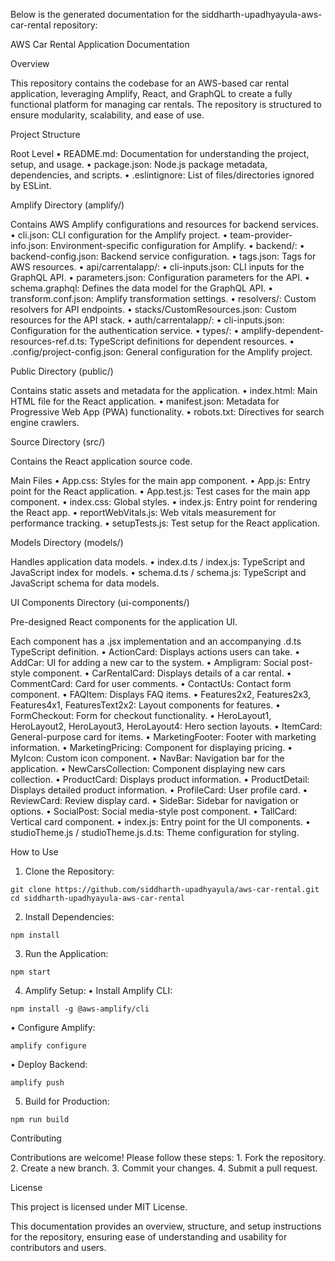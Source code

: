 Below is the generated documentation for the siddharth-upadhyayula-aws-car-rental repository:

AWS Car Rental Application Documentation

Overview

This repository contains the codebase for an AWS-based car rental application, leveraging Amplify, React, and GraphQL to create a fully functional platform for managing car rentals. The repository is structured to ensure modularity, scalability, and ease of use.

Project Structure

Root Level
	•	README.md: Documentation for understanding the project, setup, and usage.
	•	package.json: Node.js package metadata, dependencies, and scripts.
	•	.eslintignore: List of files/directories ignored by ESLint.

Amplify Directory (amplify/)

Contains AWS Amplify configurations and resources for backend services.
	•	cli.json: CLI configuration for the Amplify project.
	•	team-provider-info.json: Environment-specific configuration for Amplify.
	•	backend/:
	•	backend-config.json: Backend service configuration.
	•	tags.json: Tags for AWS resources.
	•	api/carrentalapp/:
	•	cli-inputs.json: CLI inputs for the GraphQL API.
	•	parameters.json: Configuration parameters for the API.
	•	schema.graphql: Defines the data model for the GraphQL API.
	•	transform.conf.json: Amplify transformation settings.
	•	resolvers/: Custom resolvers for API endpoints.
	•	stacks/CustomResources.json: Custom resources for the API stack.
	•	auth/carrentalapp/:
	•	cli-inputs.json: Configuration for the authentication service.
	•	types/:
	•	amplify-dependent-resources-ref.d.ts: TypeScript definitions for dependent resources.
	•	.config/project-config.json: General configuration for the Amplify project.

Public Directory (public/)

Contains static assets and metadata for the application.
	•	index.html: Main HTML file for the React application.
	•	manifest.json: Metadata for Progressive Web App (PWA) functionality.
	•	robots.txt: Directives for search engine crawlers.

Source Directory (src/)

Contains the React application source code.

Main Files
	•	App.css: Styles for the main app component.
	•	App.js: Entry point for the React application.
	•	App.test.js: Test cases for the main app component.
	•	index.css: Global styles.
	•	index.js: Entry point for rendering the React app.
	•	reportWebVitals.js: Web vitals measurement for performance tracking.
	•	setupTests.js: Test setup for the React application.

Models Directory (models/)

Handles application data models.
	•	index.d.ts / index.js: TypeScript and JavaScript index for models.
	•	schema.d.ts / schema.js: TypeScript and JavaScript schema for data models.

UI Components Directory (ui-components/)

Pre-designed React components for the application UI.

Each component has a .jsx implementation and an accompanying .d.ts TypeScript definition.
	•	ActionCard: Displays actions users can take.
	•	AddCar: UI for adding a new car to the system.
	•	Ampligram: Social post-style component.
	•	CarRentalCard: Displays details of a car rental.
	•	CommentCard: Card for user comments.
	•	ContactUs: Contact form component.
	•	FAQItem: Displays FAQ items.
	•	Features2x2, Features2x3, Features4x1, FeaturesText2x2: Layout components for features.
	•	FormCheckout: Form for checkout functionality.
	•	HeroLayout1, HeroLayout2, HeroLayout3, HeroLayout4: Hero section layouts.
	•	ItemCard: General-purpose card for items.
	•	MarketingFooter: Footer with marketing information.
	•	MarketingPricing: Component for displaying pricing.
	•	MyIcon: Custom icon component.
	•	NavBar: Navigation bar for the application.
	•	NewCarsCollection: Component displaying new cars collection.
	•	ProductCard: Displays product information.
	•	ProductDetail: Displays detailed product information.
	•	ProfileCard: User profile card.
	•	ReviewCard: Review display card.
	•	SideBar: Sidebar for navigation or options.
	•	SocialPost: Social media-style post component.
	•	TallCard: Vertical card component.
	•	index.js: Entry point for the UI components.
	•	studioTheme.js / studioTheme.js.d.ts: Theme configuration for styling.

How to Use
1.	Clone the Repository:
```
git clone https://github.com/siddharth-upadhyayula/aws-car-rental.git
cd siddharth-upadhyayula-aws-car-rental
```

2.	Install Dependencies:

```
npm install
```

3.	Run the Application:
```
npm start
```

4.	Amplify Setup:
•	Install Amplify CLI:
```
npm install -g @aws-amplify/cli
```

•	Configure Amplify:
```
amplify configure
```

•	Deploy Backend:
```
amplify push
```

5.	Build for Production:
```
npm run build
```
Contributing

Contributions are welcome! Please follow these steps:
	1.	Fork the repository.
	2.	Create a new branch.
	3.	Commit your changes.
	4.	Submit a pull request.

License

This project is licensed under MIT License.

This documentation provides an overview, structure, and setup instructions for the repository, ensuring ease of understanding and usability for contributors and users.
